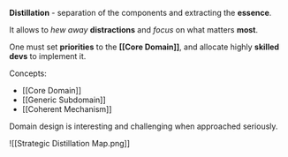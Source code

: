 **Distillation** - separation of the components and extracting the **essence**. 

It allows to *hew away* **distractions** 
and *focus* on what matters **most**.

One must set **priorities** to the **[[Core Domain]]**, 
and allocate highly **skilled devs** to implement it.

Concepts:
- [[Core Domain]]
- [[Generic Subdomain]]
- [[Coherent Mechanism]]

Domain design is interesting and challenging when approached seriously.

![[Strategic Distillation Map.png]]

